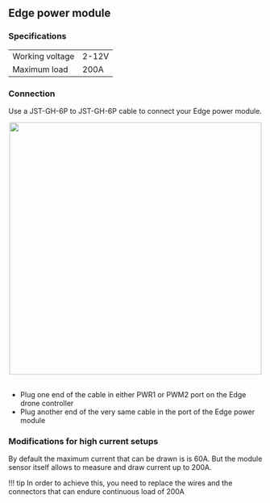 ## Edge power module

### Specifications

| | |
|:-|:-|
|Working voltage|2-12V|
|Maximum load| 200A|


### Connection

Use a JST-GH-6P to JST-GH-6P cable to connect your Edge power module.

<div style="text-align: center;"><img src="../../img/hardware_installation/edge_power_module.png" style="width: 500px;"></div><br>

* Plug one end of the cable in either PWR1 or PWM2 port on the Edge drone controller
* Plug another end of the very same cable in the port of the Edge power module

### Modifications for high current setups

By default the maximum current that can be drawn is is 60A. But the module sensor itself allows to measure and draw current up to 200A.

!!! tip
    In order to achieve this, you need to replace the wires and the connectors that can endure continuous load of 200A
